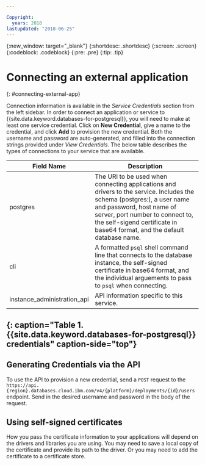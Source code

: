 ```yaml
---

Copyright:
  years: 2018
lastupdated: "2018-06-25"
---
```


{:new_window: target="_blank"}
{:shortdesc: .shortdesc}
{:screen: .screen}
{:codeblock: .codeblock}
{:pre: .pre}
{:tip: .tip}

# Connecting an external application
{: #connecting-external-app}

Connection information is available in the _Service Credentials_ section from the left sidebar. In order to connect an application or service to {{site.data.keyword.databases-for-postgresql}}, you will need to make at least one service credential. Click on **New Credential**, give a name to the credential, and click **Add** to provision the new credential. Both the username and password are auto-generated, and filled into the connection strings provided under _View Credentials_. The below table describes the types of connections to your service that are available.

Field Name | Description
----------|-----------
postgres | The URI to be used when connecting applications and drivers to the service. Includes the schema (postgres:), a user name and password, host name of server, port number to connect to, the self-sigend certificate in base64 format, and the default database name.
cli | A formatted `psql` shell command line that connects to the database instance, the self-signed certificate in base64 format, and the individual arguements to pass to `psql` when connecting.
instance_administration_api | API information specific to this service.
{: caption="Table 1. {{site.data.keyword.databases-for-postgresql}} credentials" caption-side="top"}
--------

## Generating Credentials via the API

To use the API to provision a new credential, send a `POST` request to the `https://api.{region}.databases.cloud.ibm.com/v4/{platform}/deployments/{id}/users` endpoint. Send in the desired username and password in the body of the request.

## Using self-signed certificates

How you pass the certificate information to your applications will depend on the drivers and libraries you are using. You may need to save a local copy of the certificate and provide its path to the driver. Or you may need to add the certificate to a certificate store. 

